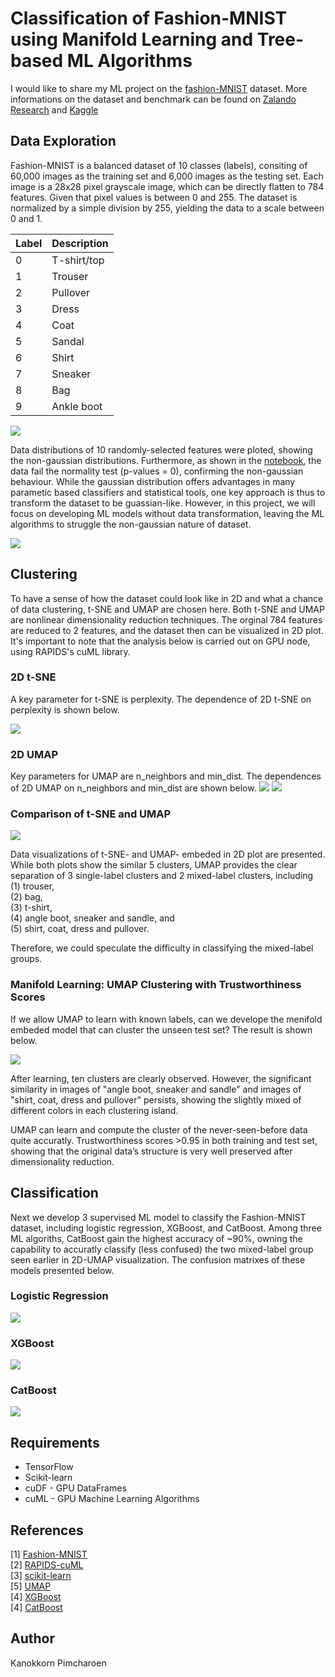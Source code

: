# Classification of Fashion-MNIST using Manifold Learning and Tree-based ML Algorithms
I would like to share my ML project on the [fashion-MNIST](https://github.com/zalandoresearch/fashion-mnist) dataset. More informations on the dataset and benchmark can be found on [Zalando Research](https://github.com/zalandoresearch/fashion-mnist) and [Kaggle](https://www.kaggle.com/zalando-research/fashionmnist)

## Data Exploration
Fashion-MNIST is a balanced dataset of 10 classes (labels), consiting of 60,000 images as the training set and 6,000 images as the testing set. Each image is a 28x28 pixel grayscale image, which can be directly flatten to 784 features. Given that pixel values is between 0 and 255. The dataset is normalized by a simple division by 255, yielding the data to a scale between 0 and 1.

| Label | Description |
| --- | --- |
|  0  | T-shirt/top |
|  1  | Trouser |
|  2  | Pullover |
|  3  | Dress |
|  4  | Coat |
|  5  | Sandal |
|  6  | Shirt |
|  7  | Sneaker |
|  8  | Bag |
|  9  | Ankle boot |

<img src="./figures/data_visualization.png">

Data distributions of 10 randomly-selected features were ploted, showing the non-gaussian distributions. Furthermore, as shown in the [notebook](./Fashion_MNIST_pipeline.ipynb), the data fail the normality test (p-values = 0), confirming the non-gaussian behaviour. While the gaussian distribution offers advantages in many parametic based classifiers and statistical tools, one key approach is thus to transform the dataset to be guassian-like. However, in this project, we will focus on developing ML models without data transformation, leaving the ML algorithms to struggle the non-gaussian nature of dataset.

<img src="./figures/data_distributions.png">

## Clustering
To have a sense of how the dataset could look like in 2D and what a chance of data clustering, t-SNE and UMAP are chosen here. Both t-SNE and UMAP are nonlinear dimensionality reduction techniques. The orginal 784 features are reduced to 2 features, and the dataset then can be visualized in 2D plot. It's important to note that the analysis below is carried out on GPU node, using RAPIDS's cuML library.

### 2D t-SNE

A key parameter for t-SNE is perplexity. The dependence of 2D t-SNE on perplexity is shown below. 

<img src="./figures/2D-t-SNT_tune_perplexity.png">

### 2D UMAP
Key parameters for UMAP are n_neighbors and min_dist. The dependences of 2D UMAP on n_neighbors and min_dist are shown below. 
<img src="./figures/2D-UMAP_tune_n_neighbors.png">
<img src="./figures/2D-UMAP_tune_min_dist.png">

### Comparison of t-SNE and UMAP

<img src="./figures/2D-T-SNE_vs_2D-UMAP.png">

Data visualizations of t-SNE- and UMAP- embeded in 2D plot are presented. While both plots show the similar 5 clusters, UMAP provides the clear separation of 3 single-label clusters and 2 mixed-label clusters, including <br>
(1) trouser, <br>
(2) bag,<br>
(3) t-shirt,<br> 
(4) angle boot, sneaker and sandle, and <br>
(5) shirt, coat, dress and pullover.<br>

Therefore, we could speculate the difficulty in classifying the mixed-label groups.


### Manifold Learning: UMAP Clustering with Trustworthiness Scores

If we allow UMAP to learn with known labels, can we develope the menifold embeded model that can cluster the unseen test set? The result is shown below. 

<img src="./figures/manifold_learning_2D-UMAP.png">

After learning, ten clusters are clearly observed. However, the significant similarity in images of "angle boot, sneaker and sandle" and images of "shirt, coat, dress and pullover" persists, showing the slightly mixed of different colors in each clustering island.

UMAP can learn and compute the cluster of the never-seen-before data quite accuratly. Trustworthiness scores >0.95 in both training and test set, showing that the original data’s structure is very well preserved after dimensionality reduction.

## Classification
Next we develop 3 supervised ML model to classify the Fashion-MNIST dataset, including logistic regression, XGBoost, and CatBoost. Among three ML algoriths, CatBoost gain the highest accuracy of ~90%, owning the capability to accuratly classify (less confused) the two mixed-label group seen earlier in 2D-UMAP visualization. The confusion matrixes of these models presented below.

### Logistic Regression
<img src="./figures/confusion_matrix_Logistic.png">

### XGBoost
<img src="./figures/confusion_matrix_XGBoost.png">

### CatBoost
<img src="./figures/confusion_matrix_CatBoost.png">

## Requirements
- TensorFlow
- Scikit-learn
- cuDF - GPU DataFrames
- cuML - GPU Machine Learning Algorithms

## References
[1] [Fashion-MNIST](https://github.com/zalandoresearch/fashion-mnist)<br>
[2] [RAPIDS-cuML](https://github.com/rapidsai/cuml)<br>
[3] [scikit-learn](https://github.com/scikit-learn/scikit-learn)<br>
[5] [UMAP](https://github.com/lmcinnes/umap)<br>
[4] [XGBoost](https://github.com/dmlc/xgboost)<br>
[4] [CatBoost](https://github.com/catboost)<br>

## Author
Kanokkorn Pimcharoen
